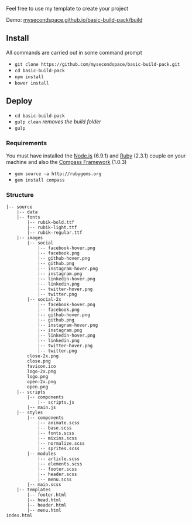 Feel free to use my template to create your project

Demo: [mysecondspace.github.io/basic-build-pack/build](https://mysecondspace.github.io/basic-build-pack/build/)

## Install
All commands are carried out in some command prompt
- `git clone https://github.com/mysecondspace/basic-build-pack.git`
- `cd basic-build-pack`
- `npm install`
- `bower install`

## Deploy
- `cd basic-build-pack`
- `gulp clean` *removes the build folder*
- `gulp`

### Requirements
You must have installed the [Node.js](https://nodejs.org/en) (6.9.1) and [Ruby](https://www.ruby-lang.org/en/downloads/) (2.3.1) couple on your machine and also the [Compass Framework](http://compass-style.org/) (1.0.3)
- `gem source -a http://rubygems.org`
- `gem install compass`

### Structure
```
|-- source
    |-- data
    |-- fonts
        |-- rubik-bold.ttf
        |-- rubik-light.ttf
        |-- rubik-regular.ttf
    |-- images
        |-- social
            |-- facebook-hover.png
            |-- facebook.png
            |-- github-hover.png
            |-- github.png
            |-- instagram-hover.png
            |-- instagram.png
            |-- linkedin-hover.png
            |-- linkedin.png
            |-- twitter-hover.png
            |-- twitter.png
        |-- social-2x
            |-- facebook-hover.png
            |-- facebook.png
            |-- github-hover.png
            |-- github.png
            |-- instagram-hover.png
            |-- instagram.png
            |-- linkedin-hover.png
            |-- linkedin.png
            |-- twitter-hover.png
            |-- twitter.png
        close-2x.png
        close.png
        favicon.ico
        logo-2x.png
        logo.png
        open-2x.png
        open.png
    |-- scripts
        |-- components
            |-- scripts.js
        |-- main.js
    |-- styles
        |-- components
            |-- animate.scss
            |-- base.scss
            |-- fonts.scss
            |-- mixins.scss
            |-- normalize.scss
            |-- sprites.scss
        |-- modules
            |-- article.scss
            |-- elements.scss
            |-- footer.scss
            |-- header.scss
            |-- menu.scss
        |-- main.scss
    |-- templates
        |-- footer.html
        |-- head.html
        |-- header.html
        |-- menu.html
index.html
```
